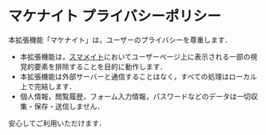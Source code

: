 # マケナイト プライバシーポリシー

本拡張機能「マケナイト」は，ユーザーのプライバシーを尊重します．

- 本拡張機能は，[スマメイト](https://smashmate.net)においてユーザーページ上に表示される一部の視覚的要素を排除することを目的に動作します．
- 本拡張機能は外部サーバーと通信することはなく，すべての処理はローカル上で完結します．
- 個人情報，閲覧履歴，フォーム入力情報，パスワードなどのデータは一切収集・保存・送信しません．

安心してご利用いただけます．
